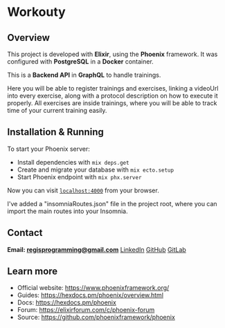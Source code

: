 # Workouty

## Overview  

This project is developed with **Elixir**, using the **Phoenix** framework. It was configured with **PostgreSQL** in a **Docker** container.

This is a **Backend API** in **GraphQL** to handle trainings.

Here you will be able to register trainings and exercises, linking a videoUrl into every exercise, along with a protocol description on how to execute it properly. All exercises are inside trainings, where you will be able to track time of your current training easily. 

## Installation & Running

To start your Phoenix server:

* Install dependencies with `mix deps.get`
* Create and migrate your database with `mix ecto.setup`
* Start Phoenix endpoint with `mix phx.server`

Now you can visit [`localhost:4000`](http://localhost:4000) from your browser.

I've added a "insomniaRoutes.json" file in the project root, where you can import the main routes into your Insomnia.

## Contact

**Email: regisprogramming@gmail.com**
[LinkedIn](https://www.linkedin.com/in/regissfaria/)
[GitHub](https://github.com/regisfaria)
[GitLab](https://gitlab.com/regisfaria)

## Learn more

* Official website: https://www.phoenixframework.org/
* Guides: https://hexdocs.pm/phoenix/overview.html
* Docs: https://hexdocs.pm/phoenix
* Forum: https://elixirforum.com/c/phoenix-forum
* Source: https://github.com/phoenixframework/phoenix